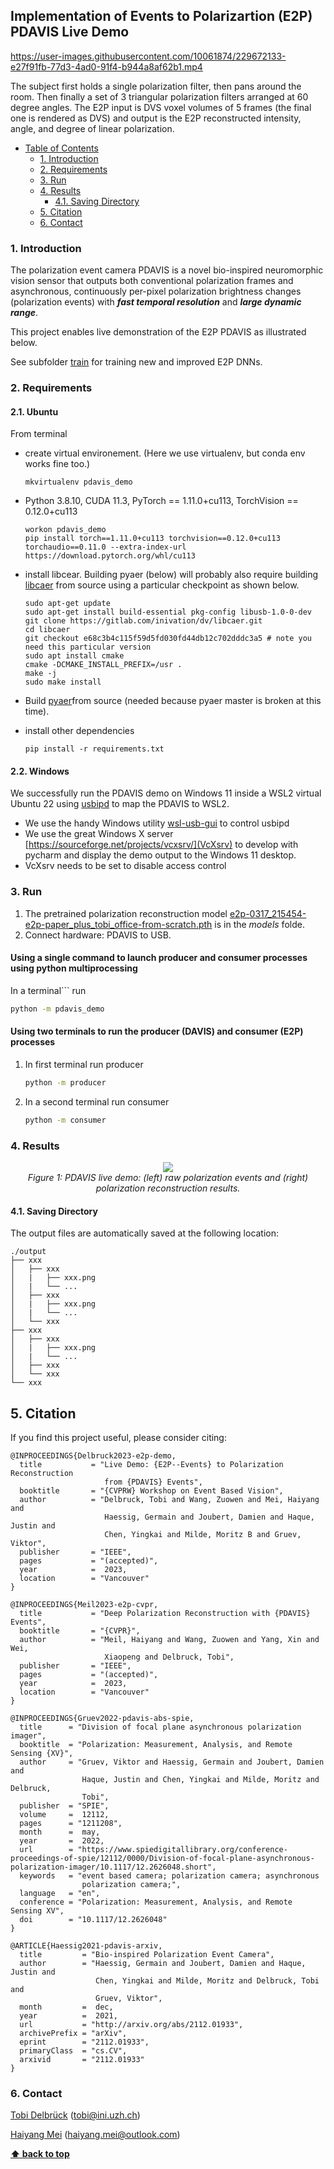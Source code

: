 ## Implementation of Events to Polarizartion (E2P) PDAVIS Live Demo

https://user-images.githubusercontent.com/10061874/229672133-e27f91fb-77d3-4ad0-91f4-b944a8af62b1.mp4

The subject first holds a single polarization filter, then pans around the room. Then finally a set of 3 triangular polarization filters arranged at 60 degree angles. The E2P input is DVS voxel volumes of 5 frames (the final one is rendered as DVS) and output is the E2P reconstructed intensity, angle, and degree of linear polarization.

- [Table of Contents](#implementation-of-pdavis-Live-demo)
  * [1. Introduction](#1-introduction)
  * [2. Requirements](#2-requirements)
  * [3. Run](#3-run)
  * [4. Results](#4-results)
    + [4.1. Saving Directory](#41-saving-directory)
  * [5. Citation](#5-citation)
  * [6. Contact](#6-contact)

### 1. Introduction

The polarization event camera PDAVIS is a novel bio-inspired neuromorphic vision sensor 
that outputs both conventional polarization frames and asynchronous, 
continuously per-pixel polarization brightness changes (polarization events) 
with **_fast temporal resolution_** and **_large dynamic range_**.

This project enables live demonstration of the E2P PDAVIS as illustrated below.

See subfolder [train](train) for training new and improved E2P DNNs.


### 2. Requirements
#### 2.1. Ubuntu
From terminal
* create virtual environement.  (Here we use virtualenv, but conda env works fine too.)
  ```
  mkvirtualenv pdavis_demo
  ```
* Python 3.8.10, CUDA 11.3, PyTorch == 1.11.0+cu113, TorchVision == 0.12.0+cu113
  ```
  workon pdavis_demo
  pip install torch==1.11.0+cu113 torchvision==0.12.0+cu113 torchaudio==0.11.0 --extra-index-url https://download.pytorch.org/whl/cu113
  ```
* install libcear. Building pyaer (below) will probably also require building [libcaer](https://gitlab.com/inivation/dv/libcaer/-/tree/master/) from source using a particular checkpoint as shown below.
  ```
  sudo apt-get update
  sudo apt-get install build-essential pkg-config libusb-1.0-0-dev
  git clone https://gitlab.com/inivation/dv/libcaer.git
  cd libcaer
  git checkout e68c3b4c115f59d5fd030fd44db12c702dddc3a5 # note you need this particular version
  sudo apt install cmake
  cmake -DCMAKE_INSTALL_PREFIX=/usr .
  make -j
  sudo make install
  ```
* Build [pyaer](https://github.com/duguyue100/pyaer/blob/master/INSTALL_FROM_SOURCE.md)from source (needed because pyaer master is broken at this time). 

* install other dependencies
  ```
  pip install -r requirements.txt
  ```
  
#### 2.2. Windows

We successfully run the PDAVIS demo on Windows 11 inside a WSL2 virtual Ubuntu 22 using [usbipd](https://github.com/dorssel/usbipd-win) to map the PDAVIS to WSL2.
* We use the handy Windows utility [wsl-usb-gui](https://gitlab.com/alelec/wsl-usb-gui) to control usbipd 
* We use the great Windows X server [https://sourceforge.net/projects/vcxsrv/](VcXsrv) to develop with pycharm and display the demo output to the Windows 11 desktop.
* VcXsrv needs to be set to disable access control

### 3. Run
 1. The pretrained polarization reconstruction model [e2p-0317_215454-e2p-paper_plus_tobi_office-from-scratch.pth](models%2Fe2p-0317_215454-e2p-paper_plus_tobi_office-from-scratch.pth) is in the _models_ folde.
 2. Connect hardware: PDAVIS to USB.

#### Using a single command to launch producer and consumer processes using python multiprocessing
In a terminal``` run
```bash
python -m pdavis_demo
```

#### Using two terminals to run the producer (DAVIS) and consumer (E2P) processes

 1. In first terminal run producer 
    ```bash
    python -m producer 
    ```
 2. In a second terminal run consumer
    ```bash
    python -m consumer
    ```

### 4. Results

<p align="center">
    <img src="demo.png"/> <br />
    <em> 
    Figure 1: PDAVIS live demo: (left) raw polarization events and (right) polarization reconstruction results.
    </em>
</p>

#### 4.1. Saving Directory
The output files are automatically saved at the following location:

	./output
	├── xxx
	│   ├── xxx
    │   |   ├── xxx.png
    │   |   └── ...
	│   ├── xxx
    │   |   ├── xxx.png
    │   |   └── ...
    │   └── xxx
	├── xxx
	│   ├── xxx
    │   |   ├── xxx.png
    │   |   └── ...
	│   ├── xxx
    │   └── xxx
	└── xxx

## 5. Citation

If you find this project useful, please consider citing:

    @INPROCEEDINGS{Delbruck2023-e2p-demo,
      title           = "Live Demo: {E2P--Events} to Polarization Reconstruction
                         from {PDAVIS} Events",
      booktitle       = "{CVPRW} Workshop on Event Based Vision",
      author          = "Delbruck, Tobi and Wang, Zuowen and Mei, Haiyang and
                         Haessig, Germain and Joubert, Damien and Haque, Justin and
                         Chen, Yingkai and Milde, Moritz B and Gruev, Viktor",
      publisher       = "IEEE",
      pages           = "(accepted)",
      year            =  2023,
      location        = "Vancouver"
    }

    @INPROCEEDINGS{Meil2023-e2p-cvpr,
      title           = "Deep Polarization Reconstruction with {PDAVIS} Events",
      booktitle       = "{CVPR}",
      author          = "Meil, Haiyang and Wang, Zuowen and Yang, Xin and Wei,
                         Xiaopeng and Delbruck, Tobi",
      publisher       = "IEEE",
      pages           = "(accepted)",
      year            =  2023,
      location        = "Vancouver"
    }

    @INPROCEEDINGS{Gruev2022-pdavis-abs-spie,
      title      = "Division of focal plane asynchronous polarization imager",
      booktitle  = "Polarization: Measurement, Analysis, and Remote Sensing {XV}",
      author     = "Gruev, Viktor and Haessig, Germain and Joubert, Damien and
                    Haque, Justin and Chen, Yingkai and Milde, Moritz and Delbruck,
                    Tobi",
      publisher  = "SPIE",
      volume     =  12112,
      pages      = "1211208",
      month      =  may,
      year       =  2022,
      url        = "https://www.spiedigitallibrary.org/conference-proceedings-of-spie/12112/0000/Division-of-focal-plane-asynchronous-polarization-imager/10.1117/12.2626048.short",
      keywords   = "event based camera; polarization camera; asynchronous
                    polarization camera;",
      language   = "en",
      conference = "Polarization: Measurement, Analysis, and Remote Sensing XV",
      doi        = "10.1117/12.2626048"
    }
    
    @ARTICLE{Haessig2021-pdavis-arxiv,
      title         = "Bio-inspired Polarization Event Camera",
      author        = "Haessig, Germain and Joubert, Damien and Haque, Justin and
                       Chen, Yingkai and Milde, Moritz and Delbruck, Tobi and
                       Gruev, Viktor",
      month         =  dec,
      year          =  2021,
      url           = "http://arxiv.org/abs/2112.01933",
      archivePrefix = "arXiv",
      eprint        = "2112.01933",
      primaryClass  = "cs.CV",
      arxivid       = "2112.01933"
    }

### 6. Contact

[Tobi Delbrück](https://www.ini.uzh.ch/~tobi/) (tobi@ini.uzh.ch)

[Haiyang Mei](https://mhaiyang.github.io/) (haiyang.mei@outlook.com)



**[⬆ back to top](#1-introduction)**
